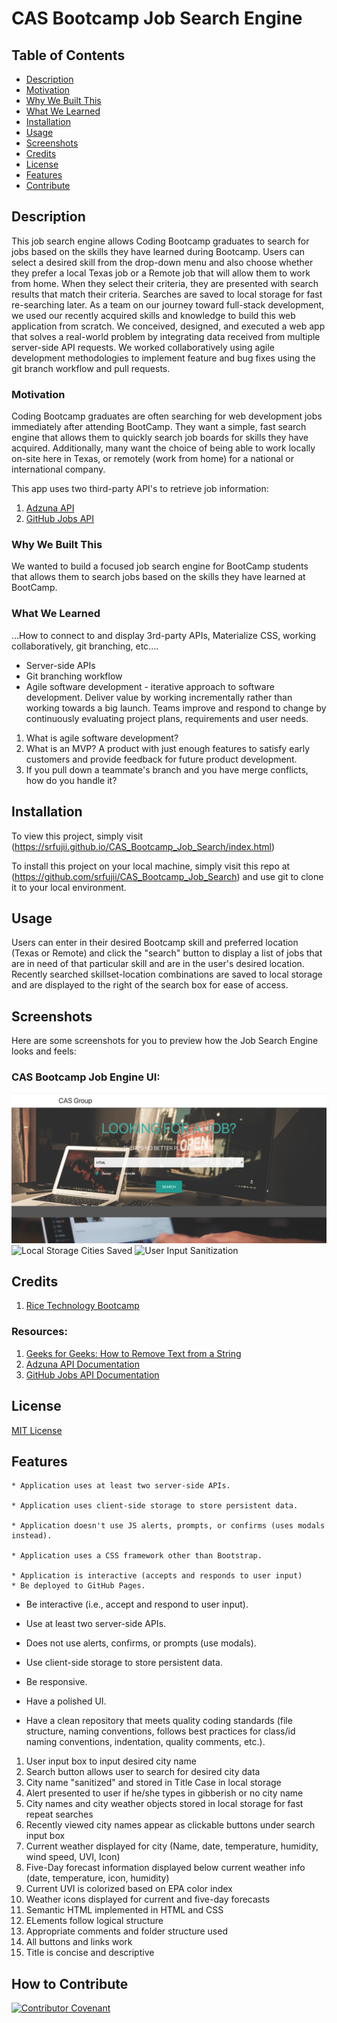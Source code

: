 # CAS Bootcamp Job Search Engine

## Table of Contents

- [Description](#Description)
- [Motivation](#Motivation)
- [Why We Built This](#Why-We-Built-This)
- [What We Learned](#What-We-Learned)
- [Installation](#Installation)
- [Usage](#Usage)
- [Screenshots](#Screenshots)
- [Credits](#Credits)
- [License](#License)
- [Features](#Features)
- [Contribute](#How-to-Contribute)

## Description

This job search engine allows Coding Bootcamp graduates to search for jobs based on the skills they have learned during Bootcamp. Users can select a desired skill from the drop-down menu and also choose whether they prefer a local Texas job or a Remote job that will allow them to work from home. When they select their criteria, they are presented with search results that match their criteria. Searches are saved to local storage for fast re-searching later. As a team on our journey toward full-stack development, we used our recently acquired skills and knowledge to build this web application from scratch. We conceived, designed, and executed a web app that solves a real-world problem by integrating data received from multiple server-side API requests. We worked collaboratively using agile development methodologies to implement feature and bug fixes using the git branch workflow and pull requests.

### Motivation

Coding Bootcamp graduates are often searching for web development jobs immediately after attending BootCamp. They want a simple, fast search engine that allows them to quickly search job boards for skills they have acquired. Additionally, many want the choice of being able to work locally on-site here in Texas, or remotely (work from home) for a national or international company.


This app uses two third-party API's to retrieve job information:
1. [Adzuna API](https://developer.adzuna.com/docs/search)
2. [GitHub Jobs API](https://jobs.github.com/api)


### Why We Built This

We wanted to build a focused job search engine for BootCamp students that allows them to search jobs based on the skills they have learned at BootCamp. 


### What We Learned

...How to connect to and display 3rd-party APIs, Materialize CSS, working collaboratively, git branching, etc....
* Server-side APIs
* Git branching workflow
* Agile software development - iterative approach to software development. Deliver value by working incrementally rather than working towards a big launch. Teams improve and respond to change by continuously evaluating project plans, requirements and user needs.
1. What is agile software development?
2. What is an MVP? A product with just enough features to satisfy early customers and provide feedback for future product development.
3. If you pull down a teammate's branch and you have merge conflicts, how do you handle it?



## Installation
To view this project, simply visit (https://srfujii.github.io/CAS_Bootcamp_Job_Search/index.html)
 
To install this project on your local machine, simply visit this repo at (https://github.com/srfujii/CAS_Bootcamp_Job_Search) and use git to clone it to your local environment.


## Usage
Users can enter in their desired Bootcamp skill and preferred location (Texas or Remote) and click the "search" button to display a list of jobs that are in need of that particular skill and are in the user's desired location. Recently searched skillset-location combinations are saved to local storage and are displayed to the right of the search box for ease of access. 


## Screenshots
Here are some screenshots for you to preview how the Job Search Engine looks and feels:

### CAS Bootcamp Job Engine UI:
![User Interface with several cities saved](./assets/images/01-UI.png)
![Local Storage Cities Saved](./assets/images/02-local-storage.png)
![User Input Sanitization](./assets/images/03-input-sanitization.png)


## Credits

1. [Rice Technology Bootcamp](https://techbootcamps.rice.edu/)


### Resources:

1. [Geeks for Geeks: How to Remove Text from a String](https://www.geeksforgeeks.org/how-to-remove-text-from-a-string-in-javascript/)
2. [Adzuna API Documentation](https://developer.adzuna.com/docs/search)
3. [GitHub Jobs API Documentation](https://jobs.github.com/api)


## License
[MIT License](./license.txt)


## Features

	* Application uses at least two server-side APIs.

    * Application uses client-side storage to store persistent data.

    * Application doesn't use JS alerts, prompts, or confirms (uses modals instead).

    * Application uses a CSS framework other than Bootstrap.

    * Application is interactive (accepts and responds to user input)
    * Be deployed to GitHub Pages.

* Be interactive (i.e., accept and respond to user input).

* Use at least two server-side APIs.

* Does not use alerts, confirms, or prompts (use modals).

* Use client-side storage to store persistent data.
* Be responsive.

* Have a polished UI.

* Have a clean repository that meets quality coding standards (file structure, naming conventions, follows best practices for class/id naming conventions, indentation, quality comments, etc.).

<ol>
    <li>User input box to input desired city name</li>
    <li>Search button allows user to search for desired city data</li>
    <li>City name "sanitized" and stored in Title Case in local storage</li>
    <li>Alert presented to user if he/she types in gibberish or no city name</li>
    <li>City names and city weather objects stored in local storage for fast repeat searches</li>
    <li>Recently viewed city names appear as clickable buttons under search input box</li>
    <li>Current weather displayed for city (Name, date, temperature, humidity, wind speed, UVI, Icon)</li>
    <li>Five-Day forecast information displayed below current weather info (date, temperature, icon, humidity)</li>
    <li>Current UVI is colorized based on EPA color index</li>
    <li>Weather icons displayed for current and five-day forecasts</li>
    <li>Semantic HTML implemented in HTML and CSS</li>
    <li>ELements follow logical structure</li>
    <li>Appropriate comments and folder structure used</li>
    <li>All buttons and links work</li>
    <li>Title is concise and descriptive</li>
</ol>


## How to Contribute
[![Contributor Covenant](https://img.shields.io/badge/Contributor%20Covenant-2.0-4baaaa.svg)](./code_of_conduct.md)
